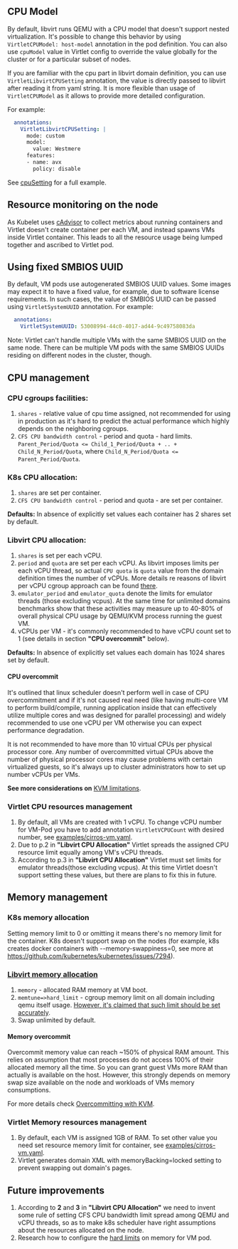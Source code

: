 ## CPU Model
By default, libvirt runs QEMU with a CPU model that doesn't support nested
virtualization.  It's possible to change this behavior by using
`VirtletCPUModel: host-model` annotation in the pod definition.
You can also use `cpuModel` value in Virtlet config to override the value
globally for the cluster or for a particular subset of nodes.

If you are familiar with the cpu part in libvirt domain definition, you can
use `VirtletLibvirtCPUSetting` annotation, the value is directly passed to
libvirt after reading it from yaml string.  It is more flexible than usage of
`VirtletCPUModel` as it allows to provide more detailed configuration.

For example:
```yaml
  annotations:
    VirtletLibvirtCPUSetting: |
      mode: custom
      model:
        value: Westmere
      features:
      - name: avx
        policy: disable
```

See [cpuSetting](https://github.com/Equinix-Metal/virtlet/blob/master/examples/ubuntu-vm-with-libvirt-cpusetting.yaml) for a full example.

## Resource monitoring on the node
As Kubelet uses [cAdvisor](https://github.com/google/cadvisor) to collect
metrics about running containers and Virtlet doesn't create container per each
VM, and instead spawns VMs inside Virtlet container.  This leads to all the
resource usage being lumped together and ascribed to Virtlet pod.

## Using fixed SMBIOS UUID
By default, VM pods use autogenerated SMBIOS UUID values. Some images may expect it to have a fixed value,
for example, due to software license requirements. In such cases, the value of SMBIOS UUID can be passed
using `VirtletSystemUUID` annotation.
For example:
```yaml
  annotations:
    VirtletSystemUUID: 53008994-44c0-4017-ad44-9c49758083da
```
Note: Virtlet can't handle multiple VMs with the same SMBIOS UUID on the same node. There can be multiple
VM pods with the same SMBIOS UUIDs residing on different nodes in the cluster, though.

## CPU management
### CPU cgroups facilities:
1. `shares` - relative value of cpu time assigned, not recommended for using
   in production as it's hard to predict the actual performance which highly
   depends on the neighboring cgroups.
1. `CFS CPU bandwidth control` - period and quota - hard limits.
   `Parent_Period/Quota <= Child_1_Period/Quota + .. + Child_N_Period/Quota`,
    where `Child_N_Period/Quota <= Parent_Period/Quota`.

### K8s CPU allocation:
1. `shares` are set per container.
1. `CFS CPU bandwidth control` - period and quota - are set per container.

**Defaults:** In absence of explicitly set values each container has 2 shares
set by default.

### Libvirt CPU allocation:
1. `shares` is set per each vCPU.
1. `period` and `quota` are set per each vCPU.  As libvirt imposes limits per
   each vCPU thread, so actual `CPU quota` is `quota` value from the domain
   definition times the number of vCPUs.  More details re reasons of libvirt
   per vCPU cgroup approach can be found
   [there](https://www.redhat.com/archives/libvir-list/2015-June/msg00923.html).
1. `emulator_period` and `emulator_quota` denote the limits for emulator
   threads (those excluding vcpus).  At the same time for unlimited domains
   benchmarks show that these activities may measure up to 40-80% of overall
   physical CPU usage by QEMU/KVM process running the guest VM.
1. vCPUs per VM - it's commonly recommended to have vCPU count set to
   1 (see details in section **"CPU overcommit"** below).

**Defaults:** In absence of explicitly set values each domain has 1024 shares
set by default.

#### CPU overcommit
It's outlined that linux scheduler doesn't perform well in case of CPU
overcommitment and if it's not caused real need (like having multi-core VM to
perform build/compile, running application inside that can effectively utilize
multiple cores and was designed for parallel processing) and widely
recommended to use one vCPU per VM otherwise you can expect performance
degradation.

It is not recommended to have more than 10 virtual CPUs per physical processor
core. Any number of overcommitted virtual CPUs above the number of physical
processor cores may cause problems with certain virtualized guests, so it's
always up to cluster administrators how to set up number vCPUs per VMs.

**See more considerations on** [KVM limitations](https://docs.fedoraproject.org/en-US/Fedora/13/html/Virtualization_Guide/sect-Virtualization-Virtualization_limitations-KVM_limitations.html).

### Virtlet CPU resources management
1. By default, all VMs are created with 1 vCPU.
   To change vCPU number for VM-Pod you have to add annotation
   `VirtletVCPUCount` with desired number, see [examples/cirros-vm.yaml](https://github.com/Equinix-Metal/virtlet/blob/master/examples/cirros-vm.yaml).
2. Due to p.2 in **"Libvirt CPU Allocation"** Virtlet spreads the assigned CPU
   resource limit equally among VM's vCPU threads.
3. According to p.3 in **"Libvirt CPU Allocation"** Virtlet must set limits
   for emulator threads(those excluding vcpus). At this time Virtlet doesn't
   support setting these values, but there are plans to fix this in future.

## Memory management
### K8s memory allocation
Setting memory limit to 0 or omitting it means there's no memory limit for the
container.  K8s doesn't support swap on the nodes (for example, k8s creates
docker containers with --memory-swappiness=0, see more at https://github.com/kubernetes/kubernetes/issues/7294).

### [Libvirt memory allocation](http://libvirt.org/formatdomain.html#elementsMemoryAllocation)
1. `memory` - allocated RAM memory at VM boot.
1. `memtune=>hard_limit` - cgroup memory limit on all domain including qemu
   itself usage. [However, it's claimed that such limit should be set accurately](http://libvirt.org/formatdomain.html#elementsMemoryTuning).
1. Swap unlimited by default.

#### Memory overcommit
Overcommit memory value can reach ~150% of physical RAM amount.  This relies
on assumption that most processes do not access 100% of their allocated memory
all the time.  So you can grant guest VMs more RAM than actually is available
on the host.  However, this strongly depends on memory swap size available on
the node and workloads of VMs memory consumptions.

For more details check [Overcommitting with KVM](https://access.redhat.com/documentation/en-US/Red_Hat_Enterprise_Linux/6/html/Virtualization_Administration_Guide/chap-Virtualization-Tips_and_tricks-Overcommitting_with_KVM.html).

### Virtlet Memory resources management
1. By default, each VM is assigned 1GB of RAM.  To set other value you need
set resource memory limit for container, see [examples/cirros-vm.yaml](https://github.com/Equinix-Metal/virtlet/blob/master/examples/cirros-vm.yaml).
1. Virtlet generates domain XML with memoryBacking=locked setting to prevent
   swapping out domain's pages.

## Future improvements
1. According to **2** and **3** in **"Libvirt CPU Allocation"** we need
   to invent some rule of setting CFS CPU bandwidth limit spread among QEMU
   and vCPU threads, so as to make k8s scheduler have right assumptions about
   the resources allocated on the node.
1. Research how to configure the
   [hard limits](http://libvirt.org/formatdomain.html#elementsMemoryTuning)
   on memory for VM pod.
